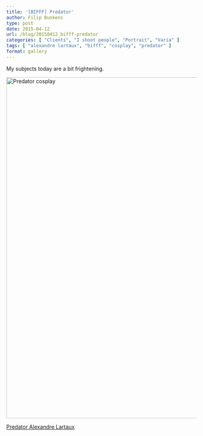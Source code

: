 ```yaml
---
title: '[BIFFF] Predator'
author: Filip Bunkens
type: post
date: 2015-04-12
url: /blog/20150412_bifff-predator
categories: [ "Clients", "I shoot people", "Portrait", "Varia" ]
tags: [ "alexandre lartaux", "bifff", "cosplay", "predator" ]
format: gallery
---
```

My subjects today are a bit frightening. 

[<img src="/wp-content/uploads/2015/04/20150412_FR_mortel-0198-600x900.jpg" alt="Predator cosplay" width="600" height="900" class="alignnone size-large wp-image-1168" />][1]

<a href="https://www.facebook.com/pages/Predator-lartaux-Alexandre/" title="Predator Alexandre" rel="met">Predator Alexandre Lartaux</a>

 [1]: /wp-content/uploads/2015/04/20150412_FR_mortel-0198.jpg